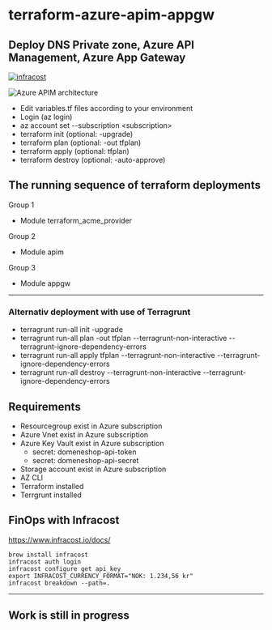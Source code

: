 # terraform-azure-apim-appgw
## Deploy DNS Private zone, Azure API Management, Azure App Gateway
[![infracost](https://img.shields.io/endpoint?url=https://dashboard.api.infracost.io/shields/json/9775c3c0-30e0-4a7b-872e-34be9cce38f2/repos/1a8537db-dda5-4531-bda2-f0a757744edf/branch/f62d9988-dd0e-4410-b167-eb91ce32f50b)](https://dashboard.infracost.io/org/rokris/repos/1a8537db-dda5-4531-bda2-f0a757744edf?tab=settings)

![Azure APIM architecture](https://github.com/rokris/terraform-azure-apim-appgw/assets/18302354/145eaec1-94b1-4c38-a2c3-89b606364b4f)


- Edit variables.tf files according to your environment
- Login (az login)
- az account set --subscription \<subscription>
- terraform init (optional: -upgrade)
- terraform plan (optional: -out tfplan)
- terraform apply (optional: tfplan)
- terraform destroy (optional: -auto-approve)

The running sequence of terraform deployments
---
Group 1
- Module terraform_acme_provider

Group 2
- Module apim

Group 3
- Module appgw
---
### Alternativ deployment with use of Terragrunt
- terragrunt run-all init -upgrade
- terragrunt run-all plan -out tfplan --terragrunt-non-interactive --terragrunt-ignore-dependency-errors
- terragrunt run-all apply tfplan --terragrunt-non-interactive --terragrunt-ignore-dependency-errors
- terragrunt run-all destroy --terragrunt-non-interactive --terragrunt-ignore-dependency-errors

## Requirements
- Resourcegroup exist in Azure subscription
- Azure Vnet exist in Azure subscription
- Azure Key Vault exist in Azure subscription
    - secret: domeneshop-api-token
    - secret: domeneshop-api-secret
- Storage account exist in Azure subscription
- AZ CLI
- Terraform installed
- Terrgrunt installed

## FinOps with Infracost
https://www.infracost.io/docs/

```shell
brew install infracost
infracost auth login
infracost configure get api_key
export INFRACOST_CURRENCY_FORMAT="NOK: 1.234,56 kr"
infracost breakdown --path=. 
```

---

## Work is still in progress

